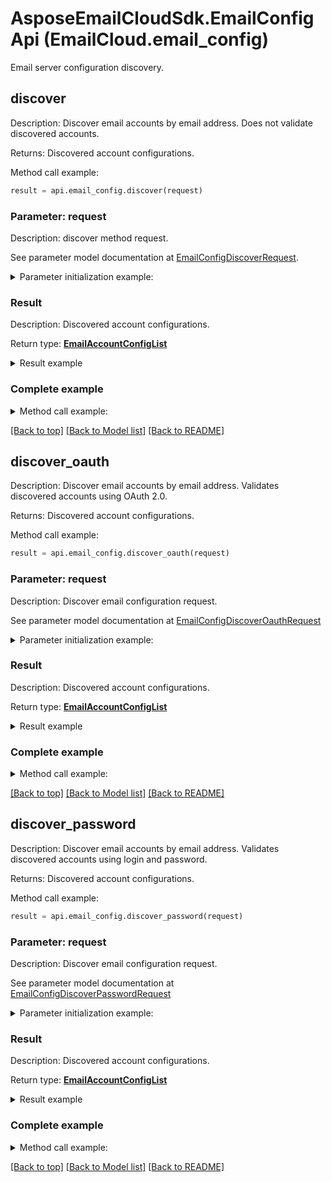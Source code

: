 # AsposeEmailCloudSdk.EmailConfigApi (EmailCloud.email_config)

Email server configuration discovery.

<a name="discover"></a>
## discover

Description: Discover email accounts by email address. Does not validate discovered accounts.             

Returns: Discovered account configurations.

Method call example:
```python
result = api.email_config.discover(request)
```

### Parameter: request

Description: discover method request.

See parameter model documentation at [EmailConfigDiscoverRequest](EmailConfigDiscoverRequest.md).

<details>
    <summary>Parameter initialization example:</summary>
    
```python
request = models.EmailConfigDiscoverRequest(
    address='address@gmail.com')
```

</details>

### Result

Description: Discovered account configurations.

Return type: [**EmailAccountConfigList**](EmailAccountConfigList.md)

<details>
    <summary>Result example</summary>

```python
result = models.EmailAccountConfigList(
    value=[
        models.EmailAccountConfig(
            display_name='Google Mail',
            host='imap.gmail.com',
            port=993,
            socket_type='SSLAuto',
            authentication_types=[
                'PasswordCleartext',
                'OAuth2'],
            extra_info=[
                models.NameValuePair(
                    name='Enable: You need to enable IMAP access',
                    value='https://mail.google.com/mail/?ui=2&shva=1#settings/fwdandpop')]),
        models.EmailAccountConfig(
            display_name='Google Mail',
            protocol_type='SMTP',
            host='smtp.gmail.com',
            port=465,
            socket_type='SSLAuto',
            authentication_types=[
                'PasswordCleartext',
                'OAuth2'],
            extra_info=[
                models.NameValuePair(
                    name='Enable: You need to enable IMAP access',
                    value='https://mail.google.com/mail/?ui=2&shva=1#settings/fwdandpop')]),
        models.EmailAccountConfig(
            display_name='Google Mail',
            protocol_type='POP3',
            host='pop.gmail.com',
            port=995,
            socket_type='SSLAuto',
            authentication_types=[
                'PasswordCleartext',
                'OAuth2'],
            extra_info=[
                models.NameValuePair(
                    name='Enable: You need to enable IMAP access',
                    value='https://mail.google.com/mail/?ui=2&shva=1#settings/fwdandpop')])])
```
</details>

### Complete example

<details>
    <summary>Method call example:</summary>

```python
api = EmailCloud(client_secret, client_id)

// Prepare parameters:
request = models.EmailConfigDiscoverRequest(
    address='address@gmail.com')

// Call method:
result = api.email_config.discover(request)

// Result example:
result = models.EmailAccountConfigList(
    value=[
        models.EmailAccountConfig(
            display_name='Google Mail',
            host='imap.gmail.com',
            port=993,
            socket_type='SSLAuto',
            authentication_types=[
                'PasswordCleartext',
                'OAuth2'],
            extra_info=[
                models.NameValuePair(
                    name='Enable: You need to enable IMAP access',
                    value='https://mail.google.com/mail/?ui=2&shva=1#settings/fwdandpop')]),
        models.EmailAccountConfig(
            display_name='Google Mail',
            protocol_type='SMTP',
            host='smtp.gmail.com',
            port=465,
            socket_type='SSLAuto',
            authentication_types=[
                'PasswordCleartext',
                'OAuth2'],
            extra_info=[
                models.NameValuePair(
                    name='Enable: You need to enable IMAP access',
                    value='https://mail.google.com/mail/?ui=2&shva=1#settings/fwdandpop')]),
        models.EmailAccountConfig(
            display_name='Google Mail',
            protocol_type='POP3',
            host='pop.gmail.com',
            port=995,
            socket_type='SSLAuto',
            authentication_types=[
                'PasswordCleartext',
                'OAuth2'],
            extra_info=[
                models.NameValuePair(
                    name='Enable: You need to enable IMAP access',
                    value='https://mail.google.com/mail/?ui=2&shva=1#settings/fwdandpop')])])
```

</details>

[[Back to top]](#) [[Back to Model list]](Models.md) [[Back to README]](README.md)
<a name="discover_oauth"></a>
## discover_oauth

Description: Discover email accounts by email address. Validates discovered accounts using OAuth 2.0.             

Returns: Discovered account configurations.

Method call example:
```python
result = api.email_config.discover_oauth(request)
```

### Parameter: request

Description: Discover email configuration request.

See parameter model documentation at [EmailConfigDiscoverOauthRequest](EmailConfigDiscoverOauthRequest.md)

<details>
    <summary>Parameter initialization example:</summary>
    
```python
request = models.EmailConfigDiscoverOauthRequest(
    client_id='ClientId',
    client_secret='ClientSecret',
    refresh_token='RefreshToken',
    address='example@aspose.com',
    fast_processing=True)
```

</details>

### Result

Description: Discovered account configurations.

Return type: [**EmailAccountConfigList**](EmailAccountConfigList.md)

<details>
    <summary>Result example</summary>

```python
result = models.EmailAccountConfigList(
    value=[
        models.EmailAccountConfig(
            display_name='Google Mail',
            host='imap.gmail.com',
            port=993,
            socket_type='SSLAuto',
            authentication_types=[
                'PasswordCleartext',
                'OAuth2'],
            extra_info=[
                models.NameValuePair(
                    name='Enable: You need to enable IMAP access',
                    value='https://mail.google.com/mail/?ui=2&shva=1#settings/fwdandpop')]),
        models.EmailAccountConfig(
            display_name='Google Mail',
            protocol_type='SMTP',
            host='smtp.gmail.com',
            port=465,
            socket_type='SSLAuto',
            authentication_types=[
                'PasswordCleartext',
                'OAuth2'],
            extra_info=[
                models.NameValuePair(
                    name='Enable: You need to enable IMAP access',
                    value='https://mail.google.com/mail/?ui=2&shva=1#settings/fwdandpop')]),
        models.EmailAccountConfig(
            display_name='Google Mail',
            protocol_type='POP3',
            host='pop.gmail.com',
            port=995,
            socket_type='SSLAuto',
            authentication_types=[
                'PasswordCleartext',
                'OAuth2'],
            extra_info=[
                models.NameValuePair(
                    name='Enable: You need to enable IMAP access',
                    value='https://mail.google.com/mail/?ui=2&shva=1#settings/fwdandpop')])])
```
</details>

### Complete example

<details>
    <summary>Method call example:</summary>

```python
api = EmailCloud(client_secret, client_id)

// Prepare parameters:
request = models.EmailConfigDiscoverOauthRequest(
    client_id='ClientId',
    client_secret='ClientSecret',
    refresh_token='RefreshToken',
    address='example@aspose.com',
    fast_processing=True)

// Call method:
result = api.email_config.discover_oauth(request)

// Result example:
result = models.EmailAccountConfigList(
    value=[
        models.EmailAccountConfig(
            display_name='Google Mail',
            host='imap.gmail.com',
            port=993,
            socket_type='SSLAuto',
            authentication_types=[
                'PasswordCleartext',
                'OAuth2'],
            extra_info=[
                models.NameValuePair(
                    name='Enable: You need to enable IMAP access',
                    value='https://mail.google.com/mail/?ui=2&shva=1#settings/fwdandpop')]),
        models.EmailAccountConfig(
            display_name='Google Mail',
            protocol_type='SMTP',
            host='smtp.gmail.com',
            port=465,
            socket_type='SSLAuto',
            authentication_types=[
                'PasswordCleartext',
                'OAuth2'],
            extra_info=[
                models.NameValuePair(
                    name='Enable: You need to enable IMAP access',
                    value='https://mail.google.com/mail/?ui=2&shva=1#settings/fwdandpop')]),
        models.EmailAccountConfig(
            display_name='Google Mail',
            protocol_type='POP3',
            host='pop.gmail.com',
            port=995,
            socket_type='SSLAuto',
            authentication_types=[
                'PasswordCleartext',
                'OAuth2'],
            extra_info=[
                models.NameValuePair(
                    name='Enable: You need to enable IMAP access',
                    value='https://mail.google.com/mail/?ui=2&shva=1#settings/fwdandpop')])])
```

</details>

[[Back to top]](#) [[Back to Model list]](Models.md) [[Back to README]](README.md)
<a name="discover_password"></a>
## discover_password

Description: Discover email accounts by email address. Validates discovered accounts using login and password.             

Returns: Discovered account configurations.

Method call example:
```python
result = api.email_config.discover_password(request)
```

### Parameter: request

Description: Discover email configuration request.

See parameter model documentation at [EmailConfigDiscoverPasswordRequest](EmailConfigDiscoverPasswordRequest.md)

<details>
    <summary>Parameter initialization example:</summary>
    
```python
request = models.EmailConfigDiscoverPasswordRequest(
    password='password',
    address='example@aspose.com',
    fast_processing=True)
```

</details>

### Result

Description: Discovered account configurations.

Return type: [**EmailAccountConfigList**](EmailAccountConfigList.md)

<details>
    <summary>Result example</summary>

```python
result = models.EmailAccountConfigList(
    value=[
        models.EmailAccountConfig(
            display_name='Google Mail',
            host='imap.gmail.com',
            port=993,
            socket_type='SSLAuto',
            authentication_types=[
                'PasswordCleartext',
                'OAuth2'],
            extra_info=[
                models.NameValuePair(
                    name='Enable: You need to enable IMAP access',
                    value='https://mail.google.com/mail/?ui=2&shva=1#settings/fwdandpop')]),
        models.EmailAccountConfig(
            display_name='Google Mail',
            protocol_type='SMTP',
            host='smtp.gmail.com',
            port=465,
            socket_type='SSLAuto',
            authentication_types=[
                'PasswordCleartext',
                'OAuth2'],
            extra_info=[
                models.NameValuePair(
                    name='Enable: You need to enable IMAP access',
                    value='https://mail.google.com/mail/?ui=2&shva=1#settings/fwdandpop')]),
        models.EmailAccountConfig(
            display_name='Google Mail',
            protocol_type='POP3',
            host='pop.gmail.com',
            port=995,
            socket_type='SSLAuto',
            authentication_types=[
                'PasswordCleartext',
                'OAuth2'],
            extra_info=[
                models.NameValuePair(
                    name='Enable: You need to enable IMAP access',
                    value='https://mail.google.com/mail/?ui=2&shva=1#settings/fwdandpop')])])
```
</details>

### Complete example

<details>
    <summary>Method call example:</summary>

```python
api = EmailCloud(client_secret, client_id)

// Prepare parameters:
request = models.EmailConfigDiscoverPasswordRequest(
    password='password',
    address='example@aspose.com',
    fast_processing=True)

// Call method:
result = api.email_config.discover_password(request)

// Result example:
result = models.EmailAccountConfigList(
    value=[
        models.EmailAccountConfig(
            display_name='Google Mail',
            host='imap.gmail.com',
            port=993,
            socket_type='SSLAuto',
            authentication_types=[
                'PasswordCleartext',
                'OAuth2'],
            extra_info=[
                models.NameValuePair(
                    name='Enable: You need to enable IMAP access',
                    value='https://mail.google.com/mail/?ui=2&shva=1#settings/fwdandpop')]),
        models.EmailAccountConfig(
            display_name='Google Mail',
            protocol_type='SMTP',
            host='smtp.gmail.com',
            port=465,
            socket_type='SSLAuto',
            authentication_types=[
                'PasswordCleartext',
                'OAuth2'],
            extra_info=[
                models.NameValuePair(
                    name='Enable: You need to enable IMAP access',
                    value='https://mail.google.com/mail/?ui=2&shva=1#settings/fwdandpop')]),
        models.EmailAccountConfig(
            display_name='Google Mail',
            protocol_type='POP3',
            host='pop.gmail.com',
            port=995,
            socket_type='SSLAuto',
            authentication_types=[
                'PasswordCleartext',
                'OAuth2'],
            extra_info=[
                models.NameValuePair(
                    name='Enable: You need to enable IMAP access',
                    value='https://mail.google.com/mail/?ui=2&shva=1#settings/fwdandpop')])])
```

</details>

[[Back to top]](#) [[Back to Model list]](Models.md) [[Back to README]](README.md)

